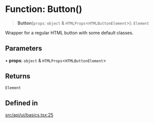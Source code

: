 # Function: Button()

> **Button**(`props`: `object` & `HTMLProps`\<`HTMLButtonElement`\>): `Element`

Wrapper for a regular HTML button with some default classes.

## Parameters

• **props**: `object` & `HTMLProps`\<`HTMLButtonElement`\>

## Returns

`Element`

## Defined in

[src/api/ui/basics.tsx:25](https://github.com/GamerGirlandCo/datacore/blob/73f36550e501eb29175b69b6a097ff3d4401efc7/src/api/ui/basics.tsx#L25)
